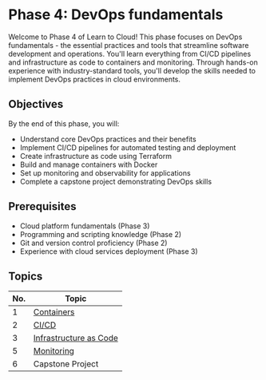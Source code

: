 # Phase 4: DevOps fundamentals

Welcome to Phase 4 of Learn to Cloud! This phase focuses on DevOps fundamentals - the essential practices and tools that streamline software development and operations. You'll learn everything from CI/CD pipelines and infrastructure as code to containers and monitoring. Through hands-on experience with industry-standard tools, you'll develop the skills needed to implement DevOps practices in cloud environments.

## Objectives

By the end of this phase, you will:

- Understand core DevOps practices and their benefits
- Implement CI/CD pipelines for automated testing and deployment
- Create infrastructure as code using Terraform
- Build and manage containers with Docker
- Set up monitoring and observability for applications
- Complete a capstone project demonstrating DevOps skills

## Prerequisites

- Cloud platform fundamentals (Phase 3)
- Programming and scripting knowledge (Phase 2)
- Git and version control proficiency (Phase 2)
- Experience with cloud services deployment (Phase 3)

## Topics

| No. | Topic  
|-------|-------
| 1 | [Containers](1-containers.md)
| 2 | [CI/CD](2-cicd.md)
| 3 | [Infrastructure as Code](../)
| 5 | [Monitoring](../)
| 6 | Capstone Project
